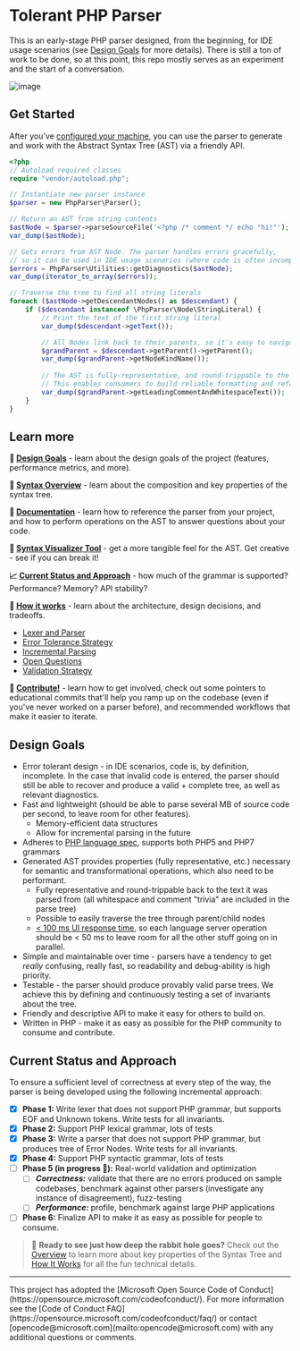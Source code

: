 # Tolerant PHP Parser
This is an early-stage PHP parser designed, from the beginning, for IDE usage scenarios (see [Design Goals](#design-goals) for more details). There is
still a ton of work to be done, so at this point, this repo mostly serves as 
an experiment and the start of a conversation.

![image](https://cloud.githubusercontent.com/assets/762848/19023070/4ab01c92-889a-11e6-9bb5-ec1a6816aba2.png)

## Get Started
After you've [configured your machine](GettingStarted.md), you can use the parser to generate and work 
with the Abstract Syntax Tree (AST) via a friendly API.
```php
<?php
// Autoload required classes
require "vendor/autoload.php";

// Instantiate new parser instance
$parser = new PhpParser\Parser();

// Return an AST from string contents
$astNode = $parser->parseSourceFile('<?php /* comment */ echo "hi!"');
var_dump($astNode);

// Gets errors from AST Node. The parser handles errors gracefully,
// so it can be used in IDE usage scenarios (where code is often incomplete).
$errors = PhpParser\Utilities::getDiagnostics($astNode);
var_dump(iterator_to_array($errors));

// Traverse the tree to find all string literals
foreach ($astNode->getDescendantNodes() as $descendant) {
    if ($descendant instanceof \PhpParser\Node\StringLiteral) {
        // Print the text of the first string literal
        var_dump($descendant->getText());

        // All Nodes link back to their parents, so it's easy to navigate the tree.
        $grandParent = $descendant->getParent()->getParent();
        var_dump($grandParent->getNodeKindName());
        
        // The AST is fully-representative, and round-trippable to the original source.
        // This enables consumers to build reliable formatting and refactoring tools.
        var_dump($grandParent->getLeadingCommentAndWhitespaceText());
    }
}
```

## Learn more
**:dart: [Design Goals](#design-goals)** - learn about the design goals of the project (features, performance metrics, and more).

**:sunrise_over_mountains: [Syntax Overview](Overview.md)** - learn about the composition and key properties of the syntax tree.

**:seedling: [Documentation](GettingStarted.md#getting-started)** - learn how to reference the parser from your project, and how to perform
operations on the AST to answer questions about your code.

**:eyes: [Syntax Visualizer Tool](syntax-visualizer/client#php-parser-syntax-visualizer-tool)** - get a more tangible feel for the AST. Get creative - see if you can break it! 

**:chart_with_upwards_trend: [Current Status and Approach](#current-status-and-approach)** - how much of the grammar is supported? Performance? Memory? API stability?

**:wrench: [How it works](HowItWorks.md)** - learn about the architecture, design decisions, and tradeoffs.
  * [Lexer and Parser](HowItWorks.md#lexer)
  * [Error Tolerance Strategy](HowItWorks.md#error-tokens)
  * [Incremental Parsing](HowItWorks.md#incremental-parsing)
  * [Open Questions](HowItWorks.md#open-questions)
  * [Validation Strategy](HowItWorks.md#validation-strategy)

**:sparkling_heart: [Contribute!](Contributing.md)** - learn how to get involved, check out some pointers to educational commits that'll
help you ramp up on the codebase (even if you've never worked on a parser before), 
and recommended workflows that make it easier to iterate.

## Design Goals
* Error tolerant design - in IDE scenarios, code is, by definition, incomplete. In the case that invalid code is entered, the
parser should still be able to recover and produce a valid + complete tree, as well as relevant diagnostics. 
* Fast and lightweight (should be able to parse several MB of source code per second,
 to leave room for other features). 
  * Memory-efficient data structures
  * Allow for incremental parsing in the future
* Adheres to [PHP language spec](https://github.com/php/php-langspec),
supports both PHP5 and PHP7 grammars
* Generated AST provides properties (fully representative, etc.) necessary for semantic and transformational
operations, which also need to be performant.
  * Fully representative and round-trippable back to the text it was parsed from (all whitespace and comment "trivia" are included in the parse tree)
  * Possible to easily traverse the tree through parent/child nodes
  * [< 100 ms UI response time](https://www.computer.org/csdl/proceedings/afips/1968/5072/00/50720267.pdf),
so each language server operation should be < 50 ms to leave room for all the
 other stuff going on in parallel.
* Simple and maintainable over time - parsers have a tendency to get *really*
 confusing, really fast, so readability and debug-ability is high priority.
* Testable - the parser should produce provably valid parse trees. We achieve this by defining and continuously testing
 a set of invariants about the tree.
* Friendly and descriptive API to make it easy for others to build on. 
* Written in PHP - make it as easy as possible for the PHP community to consume and contribute.

## Current Status and Approach
To ensure a sufficient level of correctness at every step of the way, the
parser is being developed using the following incremental approach:

* [x] **Phase 1:** Write lexer that does not support PHP grammar, but supports EOF 
and Unknown tokens. Write tests for all invariants.
* [x] **Phase 2:** Support PHP lexical grammar, lots of tests
* [x] **Phase 3:** Write a parser that does not support PHP grammar, but produces tree of 
Error Nodes. Write tests for all invariants.
* [x] **Phase 4:** Support PHP syntactic grammar, lots of tests
* [ ] **Phase 5 (in progress :running:):** Real-world validation and optimization
  * [ ] _**Correctness:**_ validate that there are no errors produced on sample codebases, benchmark against other parsers (investigate any instance of disagreement), fuzz-testing
  * [ ] _**Performance:**_ profile, benchmark against large PHP applications
* [ ] **Phase 6:** Finalize API to make it as easy as possible for people to consume. 

> :rabbit: **Ready to see just how deep the rabbit hole goes?** Check out the [Overview](Overview.md) to learn more about key properties of the Syntax Tree and [How It Works](HowItWorks.md) for all the fun technical details.

<hr>
This project has adopted the [Microsoft Open Source Code of Conduct](https://opensource.microsoft.com/codeofconduct/). 
For more information see the [Code of Conduct FAQ](https://opensource.microsoft.com/codeofconduct/faq/) or contact 
[opencode@microsoft.com](mailto:opencode@microsoft.com) with any additional questions or comments.
